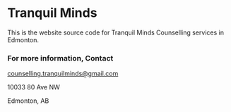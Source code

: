 # Tranquil Minds

This is the website source code for Tranquil Minds Counselling services in Edmonton. 

### For more information, Contact

counselling.tranquilminds@gmail.com

10033 80 Ave NW

Edmonton, AB
